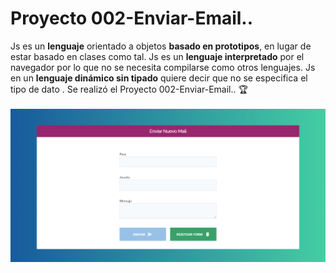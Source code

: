 # Proyecto 002-Enviar-Email..
Js es un **lenguaje** orientado a objetos **basado en prototipos**, en lugar de estar basado en clases como tal. Js es un **lenguaje interpretado** por el navegador por lo que no se necesita compilarse como otros lenguajes. Js en un **lenguaje dinámico sin tipado** quiere decir que no se especifica el tipo de dato . Se realizó el Proyecto 002-Enviar-Email..  🏆
<br><br>
<img src="img/pweb.png" alt="Proyecto 002-Enviar-Email.|Front-end developer| Tecnologías utilizada Js.">
